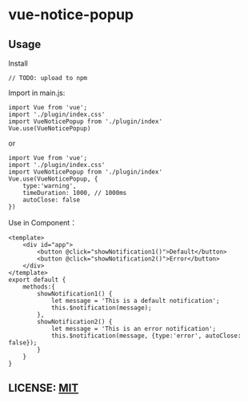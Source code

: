 # vue-notice-popup

## Usage

Install
```
// TODO: upload to npm
```

Import in main.js:

```
import Vue from 'vue';
import './plugin/index.css'
import VueNoticePopup from './plugin/index'
Vue.use(VueNoticePopup)
```
or
```
import Vue from 'vue';
import './plugin/index.css'
import VueNoticePopup from './plugin/index'
Vue.use(VueNoticePopup, {
    type:'warning',
    timeDuration: 1000, // 1000ms
    autoClose: false
})
```

Use in Component：

```
<template>
    <div id="app">
        <button @click="showNotification1()">Default</button>
        <button @click="showNotification2()">Error</button>
    </div>
</template>
export default {
    methods:{
        showNotification1() {
            let message = 'This is a default notification';
            this.$notification(message);
        },
        showNotification2() {
            let message = 'This is an error notification';
            this.$notification(message, {type:'error', autoClose: false});
        }
    }
}
```

## LICENSE: [MIT](https://github.com/cn-wx/vue-notice-popup/blob/master/LICENSE)
